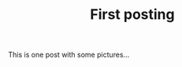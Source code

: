 ﻿---
title: "First posting"
categories:
  - Webtoon
tags:
  - funny
  - love
  - stress
---

This is one post with some pictures...